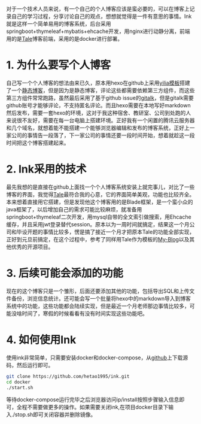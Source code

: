 对于一个技术人员来说，有一个自己的个人博客应该是蛮必要的，可以在博客上记录自己的学习过程，分享讨论自己的观点，想想就觉得是一件有意思的事情。Ink就是这样一个简单易用的博客系统，后台采用springboot+thymeleaf+mybatis+ehcache开发，用nginx进行动静分离，前端用的是[Tale](https://github.com/otale/tale)博客前端，采用的是docker进行部署。
# 1. 为什么要写个人博客
自己写一个个人博客的想法由来已久，原本用hexo在github上采用[yilia模板](https://github.com/litten/hexo-theme-yilia)搭建了一个[静态博客](http://tao.he.cn/)，但是因为是静态博客，评论这些都需要依赖第三方组件，而这些第三方组件常常跑路，虽然最后采用了基于github issue的[gitalk](https://github.com/gitalk/gitalk)，但是gitalk需要github账号才能够评论，不支持匿名评论。而且hexo需要在本地写好markdown然后发布，需要一套hexo的环境，这对于我这种宿舍、教研室、公司到处跑的人来说很不友好，需要在每一台电脑上搭建环境。正好我有一个闲置的腾讯云服务器和几个域名，就想着能不能搭建一个能够浏览器编辑和发布的博客系统，正好上一家公司的事情告一段落了，下一家公司的事情还要一段时间开始，想着就趁这一段时间把这个博客搭建起来。
# 2. Ink采用的技术
最先我想的是直接在github上面找一个个人博客系统安装上就完事儿，对比了一些博客的界面，我觉得[Tale](https://github.com/otale/tale)最符合我的心意，它的界面简单美观，功能也比较齐全。本来想着直接用它搭建，但是发现他这个博客用的是Blade框架，是一个蛮小众的java框架了，以后增加自己的需求可能比较麻烦，就准备用springboot+thymeleaf二次开发，用mysql自带的全文索引做搜索，用Ehcache缓存，并且采用jwt登录替代session。原本以为一周时间就搞定，结果这一个月公司和毕设开题的事情比较多，愣是搞了接近一个月才把原本Tale的功能全部实现，正好到元旦前搞定，在这个过程中，参考了同样用Tale作为模板的[My-Blog](https://github.com/ZHENFENG13/My-Blog)以及其他优秀的开源项目。
# 3. 后续可能会添加的功能
现在的这个博客只是一个雏形，后面还要添加其他的功能，包括导出SQL和上传文件备份，浏览信息统计。还可能会写一个批量将hexo中的markdown导入到博客系统中的功能，这些功能都会陆续实现，但是最近一个月老师那边事情比较多，可能没啥时间了，寒假的时候看看有没有时间实现这些功能吧。
# 4. 如何使用Ink
使用ink非常简单，只需要安装docker和docker-compose，从[github](https://github.com/hetao1995/ink)上下载源码，然后运行即可。
```bash
git clone https://github.com/hetao1995/ink.git
cd docker
./start.sh
```  
等待docker-compose运行完毕之后浏览器访问ip/install按照步骤输入信息即可，全程不需要做更多的操作。如果需要关闭ink,在项目docker目录下输入./stop.sh即可关闭容器并删除镜像。
